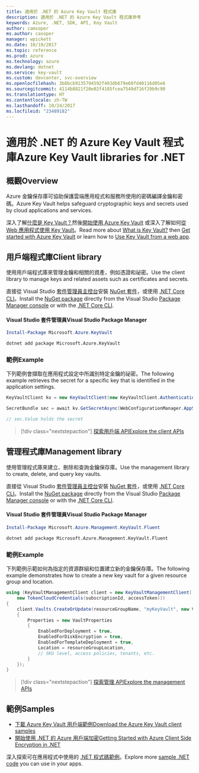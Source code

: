 ```yaml
---
title: 適用於 .NET 的 Azure Key Vault 程式庫
description: 適用於 .NET 的 Azure Key Vault 程式庫參考
keywords: Azure, .NET, SDK, API, Key Vault
author: camsoper
ms.author: casoper
manager: wpickett
ms.date: 10/19/2017
ms.topic: reference
ms.prod: azure
ms.technology: azure
ms.devlang: dotnet
ms.service: key-vault
ms.custom: devcenter, svc-overview
ms.openlocfilehash: 3b8bcb9135794592f493db679e60fd40116d05e6
ms.sourcegitcommit: 4114b8821f20e02f4185fcea7549d716f29b9c90
ms.translationtype: HT
ms.contentlocale: zh-TW
ms.lasthandoff: 10/24/2017
ms.locfileid: "23489182"
---
```

# <a name="azure-key-vault-libraries-for-net"></a><span data-ttu-id="b888f-104">適用於 .NET 的 Azure Key Vault 程式庫</span><span class="sxs-lookup"><span data-stu-id="b888f-104">Azure Key Vault libraries for .NET</span></span>

## <a name="overview"></a><span data-ttu-id="b888f-105">概觀</span><span class="sxs-lookup"><span data-stu-id="b888f-105">Overview</span></span>

<span data-ttu-id="b888f-106">Azure 金鑰保存庫可協助保護雲端應用程式和服務所使用的密碼編譯金鑰和密碼。</span><span class="sxs-lookup"><span data-stu-id="b888f-106">Azure Key Vault helps safeguard cryptographic keys and secrets used by cloud applications and services.</span></span>

<span data-ttu-id="b888f-107">深入了解[什麼是 Key Vault？](/azure/key-vault/key-vault-whatis)然後[開始使用 Azure Key Vault](/azure/key-vault/key-vault-get-started) 或深入了解如何[從 Web 應用程式使用 Key Vault](/azure/key-vault/key-vault-use-from-web-application)。</span><span class="sxs-lookup"><span data-stu-id="b888f-107">Read more about [What is Key Vault?](/azure/key-vault/key-vault-whatis) then [Get started with Azure Key Vault](/azure/key-vault/key-vault-get-started) or learn how to [Use Key Vault from a web app](/azure/key-vault/key-vault-use-from-web-application).</span></span>

## <a name="client-library"></a><span data-ttu-id="b888f-108">用戶端程式庫</span><span class="sxs-lookup"><span data-stu-id="b888f-108">Client library</span></span>

<span data-ttu-id="b888f-109">使用用戶端程式庫來管理金鑰和相關的資產，例如憑證和祕密。</span><span class="sxs-lookup"><span data-stu-id="b888f-109">Use the client library to manage keys and related assets such as certificates and secrets.</span></span>

<span data-ttu-id="b888f-110">直接從 Visual Studio [套件管理員主控台][PackageManager]安裝 [NuGet 套件](https://www.nuget.org/packages/Microsoft.Azure.KeyVault)，或使用 [.NET Core CLI][DotNetCLI]。</span><span class="sxs-lookup"><span data-stu-id="b888f-110">Install the [NuGet package](https://www.nuget.org/packages/Microsoft.Azure.KeyVault) directly from the Visual Studio [Package Manager console][PackageManager] or with the [.NET Core CLI][DotNetCLI].</span></span>

#### <a name="visual-studio-package-manager"></a><span data-ttu-id="b888f-111">Visual Studio 套件管理員</span><span class="sxs-lookup"><span data-stu-id="b888f-111">Visual Studio Package Manager</span></span>

```powershell
Install-Package Microsoft.Azure.KeyVault
```

```bash
dotnet add package Microsoft.Azure.KeyVault
```

### <a name="example"></a><span data-ttu-id="b888f-112">範例</span><span class="sxs-lookup"><span data-stu-id="b888f-112">Example</span></span>

<span data-ttu-id="b888f-113">下列範例會擷取在應用程式設定中所識別特定金鑰的祕密。</span><span class="sxs-lookup"><span data-stu-id="b888f-113">The following example retrieves the secret for a specific key that is identified in the application settings.</span></span>

```csharp
KeyVaultClient kv = new KeyVaultClient(new KeyVaultClient.AuthenticationCallback(securityToken));

SecretBundle sec = await kv.GetSecretAsync(WebConfigurationManager.AppSettings["SecretUri"]);

// sec.Value holds the secret
```

> [!div class="nextstepaction"]
> [<span data-ttu-id="b888f-114">探索用戶端 API</span><span class="sxs-lookup"><span data-stu-id="b888f-114">Explore the client APIs</span></span>](/dotnet/api/overview/azure/keyvault/client)

## <a name="management-library"></a><span data-ttu-id="b888f-115">管理程式庫</span><span class="sxs-lookup"><span data-stu-id="b888f-115">Management library</span></span>

<span data-ttu-id="b888f-116">使用管理程式庫來建立、刪除和查詢金鑰保存庫。</span><span class="sxs-lookup"><span data-stu-id="b888f-116">Use the management library to create, delete, and query key vaults.</span></span>

<span data-ttu-id="b888f-117">直接從 Visual Studio [套件管理員主控台][PackageManager]安裝 [NuGet 套件](https://www.nuget.org/packages/Microsoft.Azure.Management.KeyVault.Fluent)，或使用 [.NET Core CLI][DotNetCLI]。</span><span class="sxs-lookup"><span data-stu-id="b888f-117">Install the [NuGet package](https://www.nuget.org/packages/Microsoft.Azure.Management.KeyVault.Fluent) directly from the Visual Studio [Package Manager console][PackageManager] or with the [.NET Core CLI][DotNetCLI].</span></span>

#### <a name="visual-studio-package-manager"></a><span data-ttu-id="b888f-118">Visual Studio 套件管理員</span><span class="sxs-lookup"><span data-stu-id="b888f-118">Visual Studio Package Manager</span></span>

```powershell
Install-Package Microsoft.Azure.Management.KeyVault.Fluent
```

```bash
dotnet add package Microsoft.Azure.Management.KeyVault.Fluent
```

### <a name="example"></a><span data-ttu-id="b888f-119">範例</span><span class="sxs-lookup"><span data-stu-id="b888f-119">Example</span></span>

<span data-ttu-id="b888f-120">下列範例示範如何為指定的資源群組和位置建立新的金鑰保存庫。</span><span class="sxs-lookup"><span data-stu-id="b888f-120">The following example demonstrates how to create a new key vault for a given resource group and location.</span></span>

```csharp
using (KeyVaultManagementClient client = new KeyVaultManagementClient(
    new TokenCloudCredentials(subscriptionId, accessToken)))
{
    client.Vaults.CreateOrUpdate(resourceGroupName, "myKeyVault", new VaultCreateOrUpdateParameters
    {
        Properties = new VaultProperties
        {
            EnabledForDeployment = true,
            EnabledForDiskEncryption = true,
            EnabledForTemplateDeployment = true,
            Location = resourceGroupLocation,
            // SKU level, access policies, tenants, etc.
        }
    });
}
```

> [!div class="nextstepaction"]
> [<span data-ttu-id="b888f-121">探索管理 API</span><span class="sxs-lookup"><span data-stu-id="b888f-121">Explore the management APIs</span></span>](/dotnet/api/overview/azure/keyvault/management)

## <a name="samples"></a><span data-ttu-id="b888f-122">範例</span><span class="sxs-lookup"><span data-stu-id="b888f-122">Samples</span></span>

* [<span data-ttu-id="b888f-123">下載 Azure Key Vault 用戶端範例</span><span class="sxs-lookup"><span data-stu-id="b888f-123">Download the Azure Key Vault client samples</span></span>](https://www.microsoft.com/download/details.aspx?id=45343)
* [<span data-ttu-id="b888f-124">開始使用 .NET 的 Azure 用戶端加密</span><span class="sxs-lookup"><span data-stu-id="b888f-124">Getting Started with Azure Client Side Encryption in .NET</span></span>](https://azure.microsoft.com/resources/samples/storage-dotnet-client-side-encryption/)


<span data-ttu-id="b888f-125">深入探索可在應用程式中使用的 [.NET 程式碼範例](https://azure.microsoft.com/resources/samples/?platform=dotnet)。</span><span class="sxs-lookup"><span data-stu-id="b888f-125">Explore more [sample .NET code](https://azure.microsoft.com/resources/samples/?platform=dotnet) you can use in your apps.</span></span>

[PackageManager]: https://docs.microsoft.com/nuget/tools/package-manager-console
[DotNetCLI]: https://docs.microsoft.com/dotnet/core/tools/dotnet-add-package
